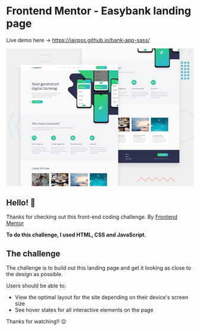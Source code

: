 # Frontend Mentor - Easybank landing page

Live demo here -> https://jairpss.github.io/bank-app-sass/

![Design preview for the Easybank landing page coding challenge](challenge-assets/design/desktop-preview.jpg)

## Hello! 👋

Thanks for checking out this front-end coding challenge.
By [Frontend Mentor](https://www.frontendmentor.io)

**To do this challenge, I used HTML, CSS and JavaScript.**

## The challenge

The challenge is to build out this landing page and get it looking as close to the design as possible.

Users should be able to:

- View the optimal layout for the site depending on their device's screen size
- See hover states for all interactive elements on the page

Thanks for watching!! 😉
